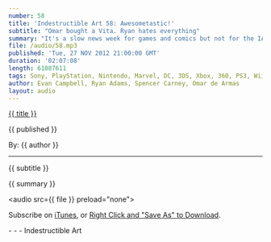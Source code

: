 ```yaml
---
number: 58
title: 'Indestructible Art 58: Awesometastic!'
subtitle: "Omar bought a Vita. Ryan hates everything"
summary: "It's a slow news week for games and comics but not for the IA crew. Omar buys a Vita and then asks what the deal is with Superman being weak to magic. Ryan gets excited about the new ongoing Marvel Now Wolverine book and has an interesting experience with The Waking Dead game. Spencer breaks into Curiosity and provides some insight on the Hulk's personality. It all get's wrapped up with a strange revisit to Bioshock 2 and picks of the week."
file: /audio/58.mp3
published: 'Tue, 27 NOV 2012 21:00:00 GMT'
duration: '02:07:08'
length: 61087611
tags: Sony, PlayStation, Nintendo, Marvel, DC, 3DS, Xbox, 360, PS3, Wii U, PSN, XBLA, Video Games, Comics, Games, Indestructible Art, Walking Dead, Resident Evil, Hulk, Double Fine, Wolverine, Assassins Creed 3, AR, Molyneux
author: Evan Campbell, Ryan Adams, Spencer Carney, Omar de Armas
layout: audio
---
```


<a href="../episodes/{{ number }}.html" class='postTitleLink'><p class='postTitle'>{{ title }}</p></a>
<p class='postPublished'>{{ published }}</p>
<p class='postAuthor'>By: {{ author }}</p>
<hr>
{{ subtitle }}  
  
{{ summary }}  

<audio src={{ file }} preload="none"></audio>
<p class='subLinks'>Subscribe on <a href='http://bit.ly/iapodcast'>iTunes</a>, or <a href={{ file }}>Right Click and "Save As" to Download</a>.</p>
- - -
Indestructible Art
